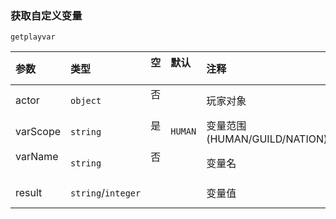 ### 获取自定义变量

`getplayvar`

| 参数     | 类型               | 空   | 默认    | 注释                         |
| :------- | :----------------- | :--- | :------ | :--------------------------- |
| actor    | `object`           | 否   |         | 玩家对象                     |
| varScope | `string`           | 是   | `HUMAN` | 变量范围(HUMAN/GUILD/NATION) |
| varName  | `string`           | 否   |         | 变量名                       |
| result   | `string`/`integer` |      |         | 变量值                       |

